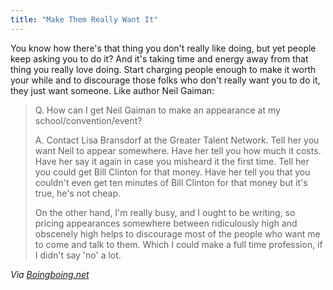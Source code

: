 ```yaml
---
title: "Make Them Really Want It"
---
```

<p>You know how there's that thing you don't really like doing, but yet people keep asking you to do it?  And it's taking time and energy away from that thing you really love doing.  Start charging people enough to make it worth your while and to discourage those folks who don't really want you to do it, they just want someone.  Like author Neil Gaiman:</p>
<blockquote><p>Q. How can I get Neil Gaiman to make an appearance at my school/convention/event?</p>
<p>A. Contact Lisa Bransdorf at the Greater Talent Network. Tell her you want Neil to appear somewhere. Have her tell you how much it costs. Have her say it again in case you misheard it the first time. Tell her you could get Bill Clinton for that money. Have her tell you that you couldn't even get ten minutes of Bill Clinton for that money but it's true, he's not cheap.</p>
<p>On the other hand, I'm really busy, and I ought to be writing, so pricing appearances somewhere between ridiculously high and obscenely high helps to discourage most of the people who want me to come and talk to them. Which I could make a full time profession, if I didn't say 'no' a lot.</p></blockquote>
<p><em>Via <a href="http://www.boingboing.net/2010/05/10/neil-gaimans-awesome.html">Boingboing.net</a></em></p>
